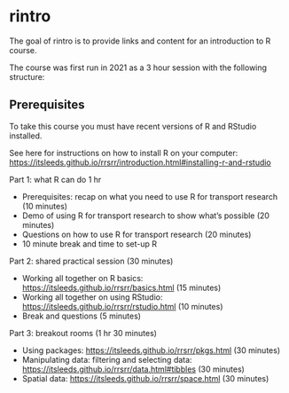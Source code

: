 
<!-- README.md is generated from README.Rmd. Please edit that file -->

# rintro

<!-- badges: start -->
<!-- badges: end -->

The goal of rintro is to provide links and content for an introduction
to R course.

The course was first run in 2021 as a 3 hour session with the following
structure:

## Prerequisites

To take this course you must have recent versions of R and RStudio
installed.

See here for instructions on how to install R on your computer:
<https://itsleeds.github.io/rrsrr/introduction.html#installing-r-and-rstudio>

Part 1: what R can do 1 hr

-   Prerequisites: recap on what you need to use R for transport
    research (10 minutes)
-   Demo of using R for transport research to show what’s possible (20
    minutes)
-   Questions on how to use R for transport research (20 minutes)
-   10 minute break and time to set-up R

Part 2: shared practical session (30 minutes)

-   Working all together on R basics:
    <https://itsleeds.github.io/rrsrr/basics.html> (15 minutes)
-   Working all together on using RStudio:
    <https://itsleeds.github.io/rrsrr/rstudio.html> (10 minutes)
-   Break and questions (5 minutes)

Part 3: breakout rooms (1 hr 30 minutes)

-   Using packages: <https://itsleeds.github.io/rrsrr/pkgs.html> (30
    minutes)
-   Manipulating data: filtering and selecting data:
    <https://itsleeds.github.io/rrsrr/data.html#tibbles> (30 minutes)
-   Spatial data: <https://itsleeds.github.io/rrsrr/space.html> (30
    minutes)
